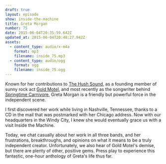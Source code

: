 ```yaml
---
draft: true
layout: episode
show: inside-the-machine
title: Greta Morgan
number: 75
date: 2015-06-04T20:35:59.642Z
updated_at: 2015-06-04T20:48:27.942Z
assets:
  - content_type: audio/x-m4a
    format: mp3
    filename: inside_75.mp3
  - content_type: audio/ogg
    format: ogg
    filename: inside_75.ogg
---
```

Known for her contributions to [The Hush Sound](http://thehushsound.bandcamp.com), as a founding member of sunny rock act [Gold Motel](http://goldmotel.com), and most recently as the songwriter behind [Springtime Carnivore](http://springtimecarnivore.com), Greta Morgan is a friendly but powerful force in the independent scene.

I first discovered her work while living in Nashville, Tennessee, thanks to a CD in the mail that was postmarked with her Chicago address. Now with our headquarters in the Windy City, I knew she would eventually grace us with a visit Inside the Machine.

Today, we chat casually about her work in all three bands, and her frustrations, breakthroughs, and opinions on what it means to be a truly independent creator. Unfortunately, we also hear of Gold Motel's demise, but there are plenty of other, positive gems. Press play to experience this fantastic, one-hour anthology of Greta's life thus far.